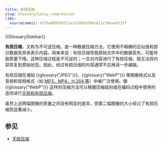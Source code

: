 ```yaml
---
title: 有损压缩
slug: Glossary/Lossy_compression
l10n:
  sourceCommit: 6f55a0897b5511a2a78bbd70dc611c76eae911ff
---
```


{{GlossarySidebar}}

**有损压缩**，又称为不可逆压缩，是一种数据压缩方法，它使用不精确的近似值和部分数据丢弃来表示内容。简单来说：有损压缩导致原始文件中的数据丢失，可能导致质量下降。这种压缩过程是不可逆的；一旦对内容进行了有损压缩，就无法将内容恢复到原始状态。因此，经过有损压缩的内容通常不应再进一步编辑。

有损压缩在诸如 {{glossary("JPEG")}}、{{glossary("WebP")}} 等图像格式以及音频和视频格式（如 [MP3、MP4、H.264 等](/zh-CN/docs/Web/HTTP/Basics_of_HTTP/MIME_types/Common_types)）中被广泛使用。像 {{glossary("WebP")}} 这样的压缩方法可以根据压缩级别或在编码过程中使用的选项进行[无损和有损压缩](https://developers.google.com/speed/webp/docs/compression)。

虽然上述两幅图像的质量之间没有明显的差异，但第二幅图像的大小经过了有损压缩而显著减小。

## 参见

- [无损压缩](/zh-CN/docs/Glossary/Lossless_compression)
